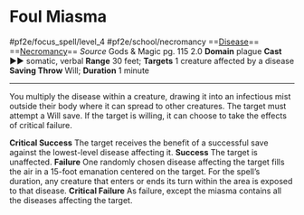 # Foul Miasma
#pf2e/focus_spell/level_4 #pf2e/school/necromancy 
==[Disease](rules/traits/disease.md)== ==[Necromancy](rules/traits/necromancy.md)==
*Source* Gods & Magic pg. 115 2.0
**Domain** plague
**Cast** ►► somatic, verbal
**Range** 30 feet; **Targets** 1 creature affected by a disease
**Saving Throw** Will; **Duration** 1 minute

---
You multiply the disease within a creature, drawing it into an infectious mist outside their body where it can spread to other creatures. The target must attempt a Will save. If the target is willing, it can choose to take the effects of critical failure.

**Critical Success** The target receives the benefit of a successful save against the lowest-level disease affecting it.
**Success** The target is unaffected.
**Failure** One randomly chosen disease affecting the target fills the air in a 15-foot emanation centered on the target. For the spell’s duration, any creature that enters or ends its turn within the area is exposed to that disease.
**Critical Failure** As failure, except the miasma contains all the diseases affecting the target.